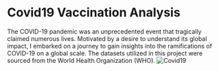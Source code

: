# Covid19 Vaccination Analysis

The COVID-19 pandemic was an unprecedented event that tragically claimed numerous lives. Motivated by a desire to understand its global impact, I embarked on a journey to gain insights into the ramifications of COVID-19 on a global scale. The datasets utilized in this project were sourced from the World Health Organization (WHO).
![Covid19](https://github.com/DivyaChhaprwal/Covid19_Vaccination_Analysis/assets/69366843/45409528-2422-4e22-b01c-b5cde9e7480e)
